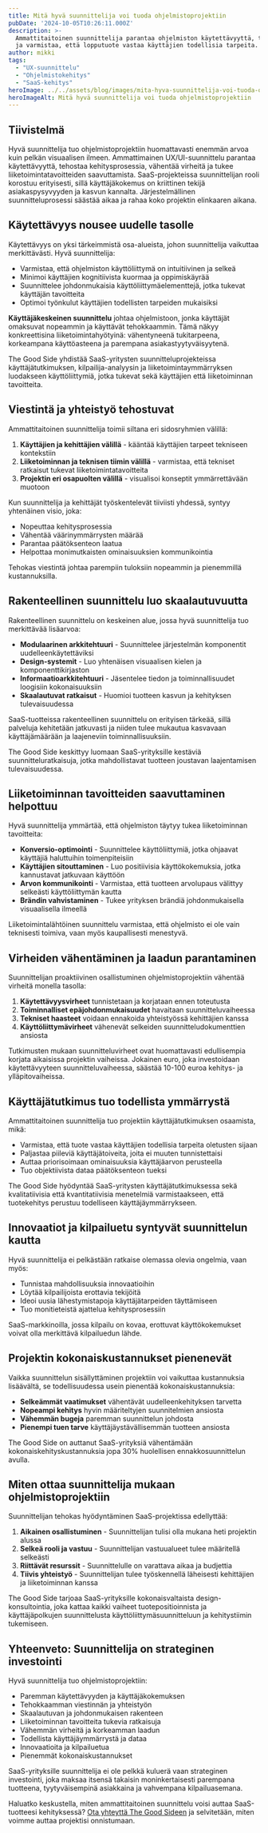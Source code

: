 ```yaml
---
title: Mitä hyvä suunnittelija voi tuoda ohjelmistoprojektiin
pubDate: '2024-10-05T10:26:11.000Z'
description: >-
  Ammattitaitoinen suunnittelija parantaa ohjelmiston käytettävyyttä, tehostaa kehitysprosessia 
  ja varmistaa, että lopputuote vastaa käyttäjien todellisia tarpeita.
author: mikki
tags:
  - "UX-suunnittelu"
  - "Ohjelmistokehitys"
  - "SaaS-kehitys"
heroImage: ../../assets/blog/images/mita-hyva-suunnittelija-voi-tuoda-ohjelmistoprojektiin/featured.webp
heroImageAlt: Mitä hyvä suunnittelija voi tuoda ohjelmistoprojektiin
---
```


## Tiivistelmä

Hyvä suunnittelija tuo ohjelmistoprojektiin huomattavasti enemmän arvoa kuin pelkän visuaalisen ilmeen. Ammattimainen UX/UI-suunnittelu parantaa käytettävyyttä, tehostaa kehitysprosessia, vähentää virheitä ja tukee liiketoimintatavoitteiden saavuttamista. SaaS-projekteissa suunnittelijan rooli korostuu erityisesti, sillä käyttäjäkokemus on kriittinen tekijä asiakaspysyvyyden ja kasvun kannalta. Järjestelmällinen suunnitteluprosessi säästää aikaa ja rahaa koko projektin elinkaaren aikana.

## Käytettävyys nousee uudelle tasolle

Käytettävyys on yksi tärkeimmistä osa-alueista, johon suunnittelija vaikuttaa merkittävästi. Hyvä suunnittelija:

* Varmistaa, että ohjelmiston käyttöliittymä on intuitiivinen ja selkeä
* Minimoi käyttäjien kognitiivista kuormaa ja oppimiskäyrää
* Suunnittelee johdonmukaisia käyttöliittymäelementtejä, jotka tukevat käyttäjän tavoitteita
* Optimoi työnkulut käyttäjien todellisten tarpeiden mukaisiksi

**Käyttäjäkeskeinen suunnittelu** johtaa ohjelmistoon, jonka käyttäjät omaksuvat nopeammin ja käyttävät tehokkaammin. Tämä näkyy konkreettisina liiketoimintahyötyinä: vähentyneenä tukitarpeena, korkeampana käyttöasteena ja parempana asiakastyytyväisyytenä.

The Good Side yhdistää SaaS-yritysten suunnitteluprojekteissa käyttäjätutkimuksen, kilpailija-analyysin ja liiketoimintaymmärryksen luodakseen käyttöliittymiä, jotka tukevat sekä käyttäjien että liiketoiminnan tavoitteita.

## Viestintä ja yhteistyö tehostuvat

Ammattitaitoinen suunnittelija toimii siltana eri sidosryhmien välillä:

1. **Käyttäjien ja kehittäjien välillä** - kääntää käyttäjien tarpeet tekniseen kontekstiin
2. **Liiketoiminnan ja teknisen tiimin välillä** - varmistaa, että tekniset ratkaisut tukevat liiketoimintatavoitteita
3. **Projektin eri osapuolten välillä** - visualisoi konseptit ymmärrettävään muotoon

Kun suunnittelija ja kehittäjät työskentelevät tiiviisti yhdessä, syntyy yhtenäinen visio, joka:

* Nopeuttaa kehitysprosessia
* Vähentää väärinymmärrysten määrää
* Parantaa päätöksenteon laatua
* Helpottaa monimutkaisten ominaisuuksien kommunikointia

Tehokas viestintä johtaa parempiin tuloksiin nopeammin ja pienemmillä kustannuksilla.

## Rakenteellinen suunnittelu luo skaalautuvuutta

Rakenteellinen suunnittelu on keskeinen alue, jossa hyvä suunnittelija tuo merkittävää lisäarvoa:

* **Modulaarinen arkkitehtuuri** - Suunnittelee järjestelmän komponentit uudelleenkäytettäviksi
* **Design-systemit** - Luo yhtenäisen visuaalisen kielen ja komponenttikirjaston
* **Informaatioarkkitehtuuri** - Jäsentelee tiedon ja toiminnallisuudet loogisiin kokonaisuuksiin
* **Skaalautuvat ratkaisut** - Huomioi tuotteen kasvun ja kehityksen tulevaisuudessa

SaaS-tuotteissa rakenteellinen suunnittelu on erityisen tärkeää, sillä palveluja kehitetään jatkuvasti ja niiden tulee mukautua kasvavaan käyttäjämäärään ja laajeneviin toiminnallisuuksiin.

The Good Side keskittyy luomaan SaaS-yrityksille kestäviä suunnitteluratkaisuja, jotka mahdollistavat tuotteen joustavan laajentamisen tulevaisuudessa.

## Liiketoiminnan tavoitteiden saavuttaminen helpottuu

Hyvä suunnittelija ymmärtää, että ohjelmiston täytyy tukea liiketoiminnan tavoitteita:

* **Konversio-optimointi** - Suunnittelee käyttöliittymiä, jotka ohjaavat käyttäjiä haluttuihin toimenpiteisiin
* **Käyttäjien sitouttaminen** - Luo positiivisia käyttökokemuksia, jotka kannustavat jatkuvaan käyttöön
* **Arvon kommunikointi** - Varmistaa, että tuotteen arvolupaus välittyy selkeästi käyttöliittymän kautta
* **Brändin vahvistaminen** - Tukee yrityksen brändiä johdonmukaisella visuaalisella ilmeellä

Liiketoimintalähtöinen suunnittelu varmistaa, että ohjelmisto ei ole vain teknisesti toimiva, vaan myös kaupallisesti menestyvä.

## Virheiden vähentäminen ja laadun parantaminen

Suunnittelijan proaktiivinen osallistuminen ohjelmistoprojektiin vähentää virheitä monella tasolla:

1. **Käytettävyysvirheet** tunnistetaan ja korjataan ennen toteutusta
2. **Toiminnalliset epäjohdonmukaisuudet** havaitaan suunnitteluvaiheessa
3. **Tekniset haasteet** voidaan ennakoida yhteistyössä kehittäjien kanssa
4. **Käyttöliittymävirheet** vähenevät selkeiden suunnitteludokumenttien ansiosta

Tutkimusten mukaan suunnitteluvirheet ovat huomattavasti edullisempia korjata aikaisissa projektin vaiheissa. Jokainen euro, joka investoidaan käytettävyyteen suunnitteluvaiheessa, säästää 10-100 euroa kehitys- ja ylläpitovaiheissa.

## Käyttäjätutkimus tuo todellista ymmärrystä

Ammattitaitoinen suunnittelija tuo projektiin käyttäjätutkimuksen osaamista, mikä:

* Varmistaa, että tuote vastaa käyttäjien todellisia tarpeita oletusten sijaan
* Paljastaa piileviä käyttäjätoiveita, joita ei muuten tunnistettaisi
* Auttaa priorisoimaan ominaisuuksia käyttäjäarvon perusteella
* Tuo objektiivista dataa päätöksenteon tueksi

The Good Side hyödyntää SaaS-yritysten käyttäjätutkimuksessa sekä kvalitatiivisia että kvantitatiivisia menetelmiä varmistaakseen, että tuotekehitys perustuu todelliseen käyttäjäymmärrykseen.

## Innovaatiot ja kilpailuetu syntyvät suunnittelun kautta

Hyvä suunnittelija ei pelkästään ratkaise olemassa olevia ongelmia, vaan myös:

* Tunnistaa mahdollisuuksia innovaatioihin
* Löytää kilpailijoista erottavia tekijöitä
* Ideoi uusia lähestymistapoja käyttäjätarpeiden täyttämiseen
* Tuo monitieteistä ajattelua kehitysprosessiin

SaaS-markkinoilla, jossa kilpailu on kovaa, erottuvat käyttökokemukset voivat olla merkittävä kilpailuedun lähde.

## Projektin kokonaiskustannukset pienenevät

Vaikka suunnittelun sisällyttäminen projektiin voi vaikuttaa kustannuksia lisäävältä, se todellisuudessa usein pienentää kokonaiskustannuksia:

* **Selkeämmät vaatimukset** vähentävät uudelleenkehityksen tarvetta
* **Nopeampi kehitys** hyvin määriteltyjen suunnitelmien ansiosta
* **Vähemmän bugeja** paremman suunnittelun johdosta
* **Pienempi tuen tarve** käyttäjäystävällisemmän tuotteen ansiosta

The Good Side on auttanut SaaS-yrityksiä vähentämään kokonaiskehityskustannuksia jopa 30% huolellisen ennakkosuunnittelun avulla.

## Miten ottaa suunnittelija mukaan ohjelmistoprojektiin

Suunnittelijan tehokas hyödyntäminen SaaS-projektissa edellyttää:

1. **Aikainen osallistuminen** - Suunnittelijan tulisi olla mukana heti projektin alussa
2. **Selkeä rooli ja vastuu** - Suunnittelijan vastuualueet tulee määritellä selkeästi
3. **Riittävät resurssit** - Suunnittelulle on varattava aikaa ja budjettia
4. **Tiivis yhteistyö** - Suunnittelijan tulee työskennellä läheisesti kehittäjien ja liiketoiminnan kanssa

The Good Side tarjoaa SaaS-yrityksille kokonaisvaltaista design-konsultointia, joka kattaa kaikki vaiheet tuotepositioinnista ja käyttäjäpolkujen suunnittelusta käyttöliittymäsuunnitteluun ja kehitystiimin tukemiseen.

## Yhteenveto: Suunnittelija on strateginen investointi

Hyvä suunnittelija tuo ohjelmistoprojektiin:

* Paremman käytettävyyden ja käyttäjäkokemuksen
* Tehokkaamman viestinnän ja yhteistyön
* Skaalautuvan ja johdonmukaisen rakenteen
* Liiketoiminnan tavoitteita tukevia ratkaisuja
* Vähemmän virheitä ja korkeamman laadun
* Todellista käyttäjäymmärrystä ja dataa
* Innovaatioita ja kilpailuetua
* Pienemmät kokonaiskustannukset

SaaS-yrityksille suunnittelija ei ole pelkkä kuluerä vaan strateginen investointi, joka maksaa itsensä takaisin moninkertaisesti parempana tuotteena, tyytyväisempinä asiakkaina ja vahvempana kilpailuasemana.

Haluatko keskustella, miten ammattitaitoinen suunnittelu voisi auttaa SaaS-tuotteesi kehityksessä? [Ota yhteyttä The Good Sideen](/fi/contact) ja selvitetään, miten voimme auttaa projektisi onnistumaan.